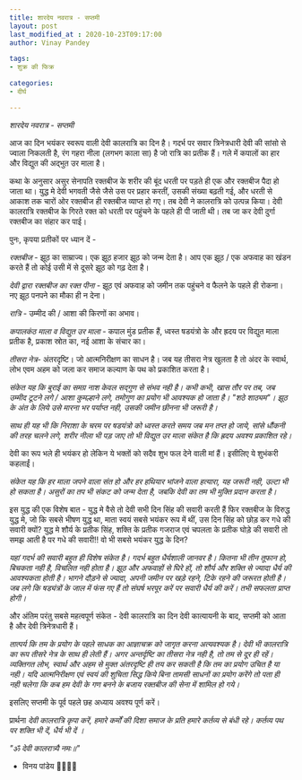 ```yaml
---
title: शारदेय नवरात्र - सप्तमी
layout: post
last_modified_at : 2020-10-23T09:17:00
author: Vinay Pandey

tags:
- शुक्र की फिक्र

categories:
- दीर्घ

---
```


*शारदेय नवरात्र - सप्तमी*

आज का दिन भयंकर स्वरूप  वाली देवी कालरात्रि का दिन है। गदर्भ पर सवार त्रिनेत्रधारी देवी  की सांसो से ज्वाला निकलती है, रंग गहरा नीला (लगभग काला सा) है जो रात्रि का प्रतीक हैं। गले में कपालों का हार और विद्युत की अद्भुत उर माला है। 

कथा के अनुसार असुर सेनापति रक्तबीज के शरीर की बूंद धरती पर पड़ते ही एक और रक्तबीज पैदा हो जाता था। युद्ध मे देवी भगवती जैसे जैसे उस पर प्रहार करतीं, उसकी संख्या बढ़ती गई, और धरती से आकाश तक चारों ओर रक्तबीज ही रक्तबीज व्याप्त हो गए। तब देवी ने कालरात्रि को उत्पन्न किया। देवी कालरात्रि रक्तबीज के गिरते रक्त को धरती पर पहुंचने के पहले ही पी जाती थी। तब जा कर देवी दुर्गा रक्तबीज का संहार कर पाई।

पुनः, कृपया प्रतीकों पर ध्यान दें -

*रक्तबीज* - झूठ का साम्राज्य। एक झूठ हजार झूठ को जन्म देता है। आप एक झूठ / एक अफवाह का खंडन करते हैं तो कोई उसी में से दूसरे झूठ को गढ़ देता है। 

*देवी द्वारा रक्तबीज का रक्त पीना* - झूठ एवं अफवाह को जमीन तक पहुंचने व फैलने के पहले ही रोकना। नए झूठ पनपने का मौका ही न देना। 

*रात्रि* - उम्मीद की / आशा की किरणों का अभाव। 

*कपालकंठ माला व विद्युत उर माला* - कपाल मुंड प्रतीक हैं, ध्वस्त षडयंत्रो के और ह्रदय पर विद्युत माला प्रतीक है, प्रकाश स्रोत का, नई आशा के संचार का।

*तीसरा नेत्र*- अंतरदृष्टि। जो आत्मनिरीक्षण का साधन है। जब यह तीसरा नेत्र खुलता है तो अंदर के स्वार्थ, लोभ एवम अहम को जला कर समाज कल्याण के पथ को प्रकाशित करता है। 

*संकेत यह कि बुराई का समग्र नाश केवल सद्गुण से संभव नही है। कभी कभी, खास तौर पर तब, जब उम्मीद टूटने लगे / आशा कुमल्हाने लगे,  तमोगुण का प्रयोग भी आवश्यक हो जाता है। "शठे शाठ्यम"। झूठ के अंत के लिये उसे मारना भर पर्याप्त नही, उसकी जमीन छीनना भी जरूरी है।*

*साथ ही यह भी कि निराशा के चरम पर षडयंत्रो को ध्वस्त करते समय जब मन तप्त हो जाये, सांसे धौंकनी की तरह चलने लगे, शरीर नीला भी पड़ जाए तो भी विद्युत उर माला संकेत है कि  ह्रदय अवश्य प्रकाशित रहे।*

देवी का रूप भले ही भयंकर हो लेकिन ये भक्तों को सदैव शुभ फल देने वाली मां हैं। इसीलिए ये शुभंकरी कहलाईं।  

*संकेत यह कि हर माला जपने वाला संत हो और हर हथियार भांजने वाला हत्यारा, यह जरूरी नही, उल्टा भी हो सकता है। असुरों का तप भी संकट को जन्म देता है, जबकि देवी का तम भी मुक्ति प्रदान करता है।*

इस युद्ध की एक विशेष बात - युद्ध मे वैसे तो देवी सभी दिन सिंह की सवारी करती हैं फिर रक्तबीज के विरुद्ध युद्ध मे, जो कि सबसे भीषण युद्ध था, माता स्वयं सबसे भयंकर रूप में थीं, उस दिन सिंह को छोड़ कर गधे की सवारी क्यों? युद्ध मे शौर्य के प्रतीक सिंह, शक्ति के प्रतीक गजराज एवं चपलता के प्रतीक घोड़े की सवारी तो समझ आती है पर गधे की सवारी!!  वो भी सबसे भयंकर युद्ध के दिन?  

*यहां गदर्भ की सवारी बहुत ही विशेष संकेत है। गदर्भ बहुत धैर्यशाली जानवर है। कितना भी तीन तूफान हो, बिचकता नही है, विचलित नही होता है। झूठ और अफवाहों से घिरे हों, तो शौर्य और शक्ति से ज्यादा धैर्य की आवश्यकता होती है। भागने दौड़ने से ज्यादा, अपनी जमीन पर खड़े रहने, टिके रहने की जरूरत होती है। जब लगे कि षड्यंत्रों के जाल में फंस गए हैं तो संघर्ष भरपूर करें पर सवारी धैर्य की करें। तभी सफलता प्राप्त होगी।*

और अंतिम परंतु सबसे महत्वपूर्ण संकेत - देवी कालरात्रि का दिन देवी कात्यायनी के बाद, सप्तमी को आता है और देवी त्रिनेत्रधारी हैं।

*तात्पर्य कि तम के प्रयोग के पहले साधक का आज्ञाचक्र को जागृत करना अत्यवश्यक है। देवी भी कालरात्रि का रूप तीसरे नेत्र के साथ ही लेती हैं। अगर अन्तर्दृष्टि का तीसरा नेत्र नही है, तो तम से दूर ही रहें। व्यक्तिगत लोभ, स्वार्थ और अहम से मुक्त अंतरदृष्टि ही तय कर सकती है कि तम का प्रयोग उचित है या नही। यदि आत्मनिरीक्षण एवं स्वयं की शुचिता सिद्ध किये बिना तामसी साधनों का प्रयोग करेंगे तो पता ही नही चलेगा कि कब हम देवी के गण बनने के बजाय रक्तबीज की सेना में शामिल हो गये।* 

 इसलिए सप्तमी के पूर्व पहले छह अध्याय अवश्य पूर्ण करें। 

प्रार्थना
*देवी कालरात्रि कृपा करें,*
*हमारे कर्मों की दिशा समाज के प्रति हमारे कर्तव्य से बंधी रहे। कर्तव्य पथ पर शक्ति भी दें, धैर्य भी दें ।*

_"ॐ देवी कालरात्र्यै नमः॥"_

- विनय पांडेय
🙏🌷🌷🙏
